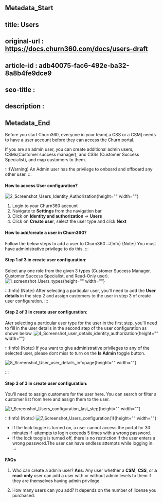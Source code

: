 ## Metadata_Start
## title: Users
## original-url : https://docs.churn360.com/docs/users-draft
## article-id : adb40075-fac6-492e-ba32-8a8b4fe9dce9
## seo-title : 
## description : 
## Metadata_End
Before you start Churn360, everyone in your team( a CSS or a CSM) needs to have a user account before they can access the Churn portal.

If you are an admin user, you can create additional admin users, CSMs(Customer success manager), and CSSs (Customer Success Specialist), and map customers to them.

:::(Warning) 
An Admin user has the privilege to onboard and offboard any other user.
:::
#### How to access User configuration?


![2_Screenshot_Users_Identity_Authorization](https://cdn.document360.io/b618a27d-7a6e-4dfb-84d1-30d3ef656644/Images/Documentation/2_Screenshot_Users_Identity_Authorization.png){height="" width=""}


1. Login to your Churn360 account
2. Navigate to **Settings** from the navigation bar
3. Click on **Identity and authorization** → **Users**
4. Click on **Create user**, select the user type and click **Next**

#### How to add/create a user in Churn360?
Follow the below steps to add a user to Churn360
:::(Info) (Note:)
You must have administrative privilege to do this.
:::

#### Step 1 of 3 in create user configuration:
Select any one role from the given 3 types (Customer Success Manager, Customer Success Specialist, and Read-Only user).
![1_screenshot_Users_types](https://cdn.document360.io/b618a27d-7a6e-4dfb-84d1-30d3ef656644/Images/Documentation/1_screenshot_Users_types.png){height="" width=""}

:::(Info) (Note:)
After selecting a particular user, you'll need to add the **User details** in the step 2 and assign customers to the user in step 3 of create user configuration.
:::
#### Step 2 of 3 in create user configuration:
Ater selecting a particular user type for the user  in the first step, you'll need to fill in the user details in the second step of the user configuration as shown below.
![4_Screenshot_user_details_identity_authorization](https://cdn.document360.io/b618a27d-7a6e-4dfb-84d1-30d3ef656644/Images/Documentation/4_Screenshot_user_details_identity_authorization.png){height="" width=""}

:::(Info) (Note:)
If you want to give administrative privileges to any of the selected user, please dont miss to turn on the **Is Admin** toggle button.

![8_Screenshot_User_user_details_infopage](https://cdn.document360.io/b618a27d-7a6e-4dfb-84d1-30d3ef656644/Images/Documentation/8_Screenshot_User_user_details_infopage.png){height="" width=""}


:::


#### Step 3 of 3 in create user configuration:
You'll need to assign customers for the user here. You can search or filter a customer list from here and assign them to the user.

![7_Screenshot_Users_configuration_last_step](https://cdn.document360.io/b618a27d-7a6e-4dfb-84d1-30d3ef656644/Images/Documentation/7_Screenshot_Users_configuration_last_step.png){height="" width=""}

:::(Info) (Note:)
![7_Screenshot_Users_configuration\(1\)](https://cdn.document360.io/b618a27d-7a6e-4dfb-84d1-30d3ef656644/Images/Documentation/7_Screenshot_Users_configuration%281%29.png){height="" width=""}

* If the lock toggle is turned on, a user cannot access the portal for 30 minutes if  attempts to login exceeds 5 times with a wrong password.
* If the lock toogle is turned off, there is no restriction if the user enters a wrong password.The user can have endless attempts while logging in.
:::


#### FAQs

1. Who can create a admin user?
     **Ans**: Any user whether a **CSM**, **CSS**, or **a read-only**  user can add a user with or without  admin levels to them if they are themselves having admin privilege. 

2. How many users can you add?
It depends on the number of license you purchased.
 


